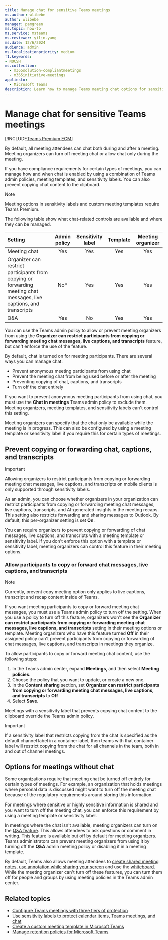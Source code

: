 ```yaml
---
title: Manage chat for sensitive Teams meetings
ms.author: wlibebe
author: wlibebe
manager: pamgreen
ms.topic: how-to
ms.service: msteams
ms.reviewer: yilin.yang
ms.date: 12/6/2024
audience: admin
ms.localizationpriority: medium
f1.keywords:
- NOCSH
ms.collection: 
  - m365solution-compliantmeetings
  - m365initiative-meetings
appliesto: 
  - Microsoft Teams
description: Learn how to manage Teams meeting chat options for sensitive meetings by using admin policies, sensitivity labels, and meeting templates.
---
```


# Manage chat for sensitive Teams meetings

[!INCLUDE[Teams Premium ECM](includes/teams-premium-ecm.md)]

By default, all meeting attendees can chat both during and after a meeting. Meeting organizers can turn off meeting chat or allow chat only during the meeting.

If you have compliance requirements for certain types of meetings, you can manage how and when chat is enabled by using a combination of Teams admin policies, meeting templates, and sensitivity labels. You can also prevent copying chat content to the clipboard.

> [!NOTE]
> Meeting options in sensitivity labels and custom meeting templates require Teams Premium.

The following table show what chat-related controls are available and where they can be managed.

|Setting|Admin policy|Sensitivity label|Template|Meeting organizer|
|:------|:----------:|:---------------:|:------:|:---------------:|
|Meeting chat|Yes|Yes|Yes|Yes|
|Organizer can restrict participants from copying or forwarding meeting chat messages, live captions, and transcripts|No*|Yes|Yes|Yes|
|Q&A|Yes|No|Yes|Yes|

You can use the Teams admin policy to allow or prevent meeting organizers from using the **Organizer can restrict participants from copying or forwarding meeting chat messages, live captions, and transcripts** feature, but can't enforce the use of the feature.

By default, chat is turned on for meeting participants. There are several ways you can manage chat:

- Prevent anonymous meeting participants from using chat
- Prevent the meeting chat from being used before or after the meeting
- Preventing copying of chat, captions, and transcripts
- Turn off the chat entirely

If you want to prevent anonymous meeting participants from using chat, you  must use the **Chat in meetings** Teams admin policy to exclude them. Meeting organizers, meeting templates, and sensitivity labels can't control this setting.

Meeting organizers can specify that the chat only be available while the meeting is in progress. This can also be configured by using a meeting template or sensitivity label if you require this for certain types of meetings.

## Prevent copying or forwarding chat, captions, and transcripts

> [!IMPORTANT]
> Allowing organizers to restrict participants from copying or forwarding meeting chat messages, live captions, and transcripts on mobile clients is only supported through sensitivity labels.

As an admin, you can choose whether organizers in your organization can restrict participants from copying or forwarding meeting chat messages, live captions, transcripts, and AI-generated insights in the meeting recaps. This setting also restricts forwarding and sharing messages to Outlook. By default, this per-organizer setting is set **On**.

You can require organizers to prevent copying or forwarding of chat messages, live captions, and transcripts with a meeting template or sensitivity label. If you don't enforce this option with a template or sensitivity label, meeting organizers can control this feature in their meeting options.

### Allow participants to copy or forward chat messages, live captions, and transcripts

> [!NOTE]
> Currently, prevent copy meeting option only applies to live captions, transcript and recap content inside of Teams.

If you want meeting participants to copy or forward meeting chat messages, you must use a Teams admin policy to turn off the setting. When you use a policy to turn off this feature, organizers won't see the **Organizer can restrict participants from copying or forwarding meeting chat messages, live captions, and transcripts** setting in their meeting options or template. Meeting organizers who have this feature turned **Off** in their assigned policy can't prevent participants from copying or forwarding of chat messages, live captions, and transcripts in meetings they organize.

To allow participants to copy or forward meeting chat content, use the following steps:

1. In the Teams admin center, expand **Meetings**, and then select **Meeting policies**.
1. Choose the policy that you want to update, or create a new one.
1. In the **Content sharing** section, set **Organizer can restrict participants from copying or forwarding meeting chat messages, live captions, and transcripts** to **Off**
1. Select **Save**.

Meetings with a sensitivity label that prevents copying chat content to the clipboard override the Teams admin policy.

> [!IMPORTANT]
> If a sensitivity label that restricts copying from the chat is specified as the default channel label in a container label, then teams with that container label will restrict copying from the chat for all channels in the team, both in and out of channel meetings.

## Options for meetings without chat

Some organizations require that meeting chat be turned off entirely for certain types of meetings. For example, an organization that holds meetings where personal data is discussed might want to turn off the meeting chat because of the regulatory requirements around storing this information.

For meetings where sensitive or highly sensitive information is shared and you want to turn off the meeting chat, you can enforce this requirement by using a meeting template or sensitivity label.

In meetings where the chat isn't available, meeting organizers can turn on the [Q&A feature](https://support.microsoft.com/office/f3c84c72-57c3-4b6d-aea5-67b11face787). This allows attendees to ask questions or comment in writing. This feature is available but off by default for meeting organizers. Teams administrators can prevent meeting organizers from using it by turning off the **Q&A** admin meeting policy or disabling it in a meeting template.

By default, Teams also allows meeting attendees to [create shared meeting notes](https://support.microsoft.com/office/3eadf032-0ef8-4d60-9e21-0691d317d103), [use annotation while sharing your screen](https://support.microsoft.com/office/876ba527-7112-437e-b410-5aec7363c473) and use the [whiteboard](https://support.microsoft.com/whiteboard). While the meeting organizer can't turn off these features, you can turn them off for people and groups by using meeting policies in the Teams admin center.

## Related topics

- [Configure Teams meetings with three tiers of protection](configure-meetings-three-tiers-protection.md)
- [Use sensitivity labels to protect calendar items, Teams meetings, and chat](/purview/sensitivity-labels-meetings)
- [Create a custom meeting template in Microsoft Teams](create-custom-meeting-template.md)
- [Manage retention policies for Microsoft Teams](retention-policies.md)